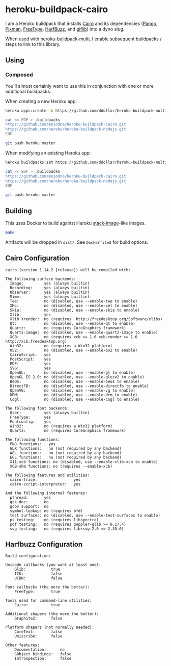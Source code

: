 # heroku-buildpack-cairo

I am a Heroku buildpack that installs [Cairo](http://cairographics.org/) and
its dependencies ([Pango](http://www.pango.org/), [Pixman](http://pixman.org/),
[FreeType](http://www.freetype.org/),
[HarfBuzz](http://www.freedesktop.org/wiki/Software/HarfBuzz/), and
[giflib](http://giflib.sourceforge.net/)) into a dyno slug.

When used with
[heroku-buildpack-multi](https://github.com/ddollar/heroku-buildpack-multi),
I enable subsequent buildpacks / steps to link to this library.

## Using

### Composed

You'll almost certainly want to use this in conjunction with one or more
additional buildpacks.

When creating a new Heroku app:

```bash
heroku apps:create -b https://github.com/ddollar/heroku-buildpack-multi.git

cat << EOF > .buildpacks
https://github.com/mojodna/heroku-buildpack-cairo.git
https://github.com/heroku/heroku-buildpack-nodejs.git
EOF

git push heroku master
```

When modifying an existing Heroku app:

```bash
heroku buildpacks:set https://github.com/ddollar/heroku-buildpack-multi.git

cat << EOF > .buildpacks
https://github.com/mojodna/heroku-buildpack-cairo.git
https://github.com/heroku/heroku-buildpack-nodejs.git
EOF

git push heroku master
```

## Building

This uses Docker to build against Heroku
[stack-image](https://github.com/heroku/stack-images)-like images.

```bash
make
```

Artifacts will be dropped in `dist/`.  See `Dockerfile`s for build options.

## Cairo Configuration

```
cairo (version 1.14.2 [release]) will be compiled with:

The following surface backends:
  Image:         yes (always builtin)
  Recording:     yes (always builtin)
  Observer:      yes (always builtin)
  Mime:          yes (always builtin)
  Tee:           no (disabled, use --enable-tee to enable)
  XML:           no (disabled, use --enable-xml to enable)
  Skia:          no (disabled, use --enable-skia to enable)
  Xlib:          yes
  Xlib Xrender:  no (requires  http://freedesktop.org/Software/xlibs)
  Qt:            no (disabled, use --enable-qt to enable)
  Quartz:        no (requires CoreGraphics framework)
  Quartz-image:  no (disabled, use --enable-quartz-image to enable)
  XCB:           no (requires xcb >= 1.6 xcb-render >= 1.6 http://xcb.freedesktop.org)
  Win32:         no (requires a Win32 platform)
  OS2:           no (disabled, use --enable-os2 to enable)
  CairoScript:   yes
  PostScript:    yes
  PDF:           yes
  SVG:           yes
  OpenGL:        no (disabled, use --enable-gl to enable)
  OpenGL ES 2.0: no (disabled, use --enable-glesv2 to enable)
  BeOS:          no (disabled, use --enable-beos to enable)
  DirectFB:      no (disabled, use --enable-directfb to enable)
  OpenVG:        no (disabled, use --enable-vg to enable)
  DRM:           no (disabled, use --enable-drm to enable)
  Cogl:          no (disabled, use --enable-cogl to enable)

The following font backends:
  User:          yes (always builtin)
  FreeType:      yes
  Fontconfig:    yes
  Win32:         no (requires a Win32 platform)
  Quartz:        no (requires CoreGraphics framework)

The following functions:
  PNG functions:   yes
  GLX functions:   no (not required by any backend)
  WGL functions:   no (not required by any backend)
  EGL functions:   no (not required by any backend)
  X11-xcb functions: no (disabled, use --enable-xlib-xcb to enable)
  XCB-shm functions: no (requires --enable-xcb)

The following features and utilities:
  cairo-trace:                yes
  cairo-script-interpreter:   yes

And the following internal features:
  pthread:       yes
  gtk-doc:       no
  gcov support:  no
  symbol-lookup: no (requires bfd)
  test surfaces: no (disabled, use --enable-test-surfaces to enable)
  ps testing:    no (requires libspectre)
  pdf testing:   no (requires poppler-glib >= 0.17.4)
  svg testing:   no (requires librsvg-2.0 >= 2.35.0)
```

## Harfbuzz Configuration

```
Build configuration:

Unicode callbacks (you want at least one):
	Glib:			true
	ICU:			false
	UCDN:			false

Font callbacks (the more the better):
	FreeType:		true

Tools used for command-line utilities:
	Cairo:			true

Additional shapers (the more the better):
	Graphite2:		false

Platform shapers (not normally needed):
	CoreText:		false
	Uniscribe:		false

Other features:
	Documentation:		no
	GObject bindings:	false
	Introspection:		false
```
